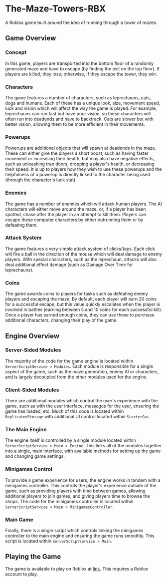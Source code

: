 # The-Maze-Towers-RBX
A Roblox game built around the idea of running through a tower of mazes.

## Game Overview

### Concept
In this game, players are transported into the bottom floor of a randomly generated maze and have to escape (by finding the exit on the top floor). 
If players are killed, they lose; otherwise, if they escape the tower, they win.

### Characters
The game features a number of characters, such as leprechauns, cats, dogs and humans. Each of these has a unique look, size, movement speed, luck and vision
which will affect the way the game is played. For example, leprechauns can run fast but have poor vision, so these characters will often run into deadends and
have to backtrack. Cats are slower but with better vision, allowing them to be more efficient in their movements.

### Powerups
Powerups are additional objects that will spawn at deadends in the maze. These can either give the players a short boost, such as having faster movement or increasing
their health, but may also have negative effects, such as unleashing trap doors, dropping a player's health, or decreasing their speed. It is up to players how they wish
to use these powerups and the helpfulness of a powerup is directly linked to the character being used (through the character's luck stat).

### Enemies
The game has a number of enemies which will attack human players. The AI characters will either move around the maze, or, if a player has been spotted,
chase after the player in an attempt to kill them. Players can escape these computer characters by either outrunning them or by defeating them.

### Attack System
The game features a very simple attack system of clicks/taps. Each click will fire a ball in the direction of the mouse which will deal damage to enemy players.
With special characters, such as the leprechaun, attacks will also deal additional effect damage (such as Damage Over Time for leprechauns).

### Coins
The game awards coins to players for tasks such as defeating enemy players and escaping the maze. By default, each player will earn 20 coins for a successful
escape, but this value quickly escalates when the player is involved in battles (earning between 5 and 10 coins for each successful kill). Once a player has earned
enough coins, they can use these to purchase additional characters, changing their play of the game.


## Engine Overview
### Server-Sided Modules
The majority of the code for the game engine is located within `ServerScriptService > Modules`. Each module is responsible for a single aspect of the game, such as
the maze generation, enemy AI or characters, and is largely decoupled from the other modules used for the engine.

### Client-Sided Modules
There are additional modules which control the user's experience with the game, such as with the user interface, messages for the user, ensuring the game has loaded,
etc. Much of this code is located within `ReplicatedStorage` with additional UI control located within `StarterGui`.

### The Main Engine
The engine itself is controlled by a single module located within `ServerScriptService > Main > Engine`. This links all of the modules together into a single, main interface,
with available methods for setting up the game and changing game settings.

### Minigames Control
To provide a game experience for users, the engine works in tandem with a minigames controller. This controls the player's experience outside of the game, such as
providing players with time between games, allowing additional players to join games, and giving players time to browse the shops.
The code for the minigames controller is located within `ServerScriptService > Main > MinigamesController`.

### Main Game
Finally, there is a single script which controls linking the minigames controller to the main engine and ensuring the game runs smoothly. This script is located within
`ServerScriptService > Main`.

## Playing the Game
The game is available to play on Roblox at [link](https://www.roblox.com/games/2158884655/The-Maze-Towers). This requires a Roblox account to play.
